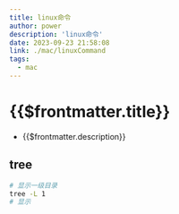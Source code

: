 ```yaml
---
title: linux命令
author: power
description: 'linux命令'
date: 2023-09-23 21:58:08
link: ./mac/linuxCommand
tags:
  - mac
---
```


# {{$frontmatter.title}}

- {{$frontmatter.description}}

## tree

```sh
# 显示一级目录
tree -L 1
# 显示
```
